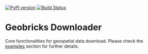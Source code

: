 [![PyPI version](https://badge.fury.io/py/geobricksdownloader.svg)](http://badge.fury.io/py/geobricksdownloader)
[![Build Status](https://travis-ci.org/geobricks/geobricks_downloader.svg)](https://travis-ci.org/geobricks/geobricks_downloader)

Geobricks Downloader
====================

Core functionalities for geospatial data download. Please check the [examples](https://github.com/geobricks/geobricks_downloader/tree/master/examples) section for further details.
